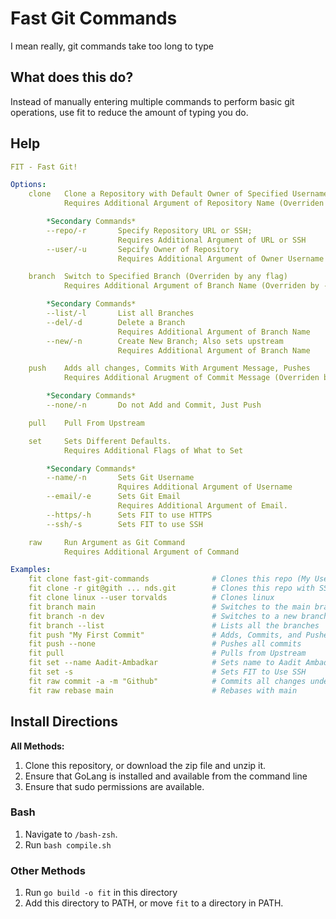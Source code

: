 # Fast Git Commands
I mean really, git commands take too long to type

## What does this do?
Instead of manually entering multiple commands to perform basic git operations, use fit to reduce the amount of typing you do.

## Help
```yaml
FIT - Fast Git!

Options:
    clone   Clone a Repository with Default Owner of Specified Username
            Requires Additional Argument of Repository Name (Overriden by --repo/-r)

        *Secondary Commands*
        --repo/-r       Specify Repository URL or SSH;
                        Requires Additional Argument of URL or SSH
        --user/-u       Sepcify Owner of Repository
                        Requires Additional Argument of Owner Username

    branch  Switch to Specified Branch (Overriden by any flag)
            Requires Additional Argument of Branch Name (Overriden by --list/-l)

        *Secondary Commands*
        --list/-l       List all Branches
        --del/-d        Delete a Branch
                        Requires Additional Argument of Branch Name
        --new/-n        Create New Branch; Also sets upstream
                        Requires Additional Argument of Branch Name

    push    Adds all changes, Commits With Argument Message, Pushes
            Requires Additional Arugment of Commit Message (Overriden by --none/-n)

        *Secondary Commands*
        --none/-n       Do not Add and Commit, Just Push

    pull    Pull From Upstream

    set     Sets Different Defaults.
            Requires Additional Flags of What to Set

        *Secondary Commands*
        --name/-n       Sets Git Username
                        Rquires Additional Argument of Username
        --email/-e      Sets Git Email
                        Requires Additional Argument of Email.
        --https/-h      Sets FIT to use HTTPS
        --ssh/-s        Sets FIT to use SSH

    raw     Run Argument as Git Command
            Requires Additional Argument of Command

Examples:
    fit clone fast-git-commands              # Clones this repo (My Username is Aadit-Ambadkar)
    fit clone -r git@gith ... nds.git        # Clones this repo with SSH
    fit clone linux --user torvalds          # Clones linux
    fit branch main                          # Switches to the main branch
    fit branch -n dev                        # Switches to a new branch, dev
    fit branch --list                        # Lists all the branches
    fit push "My First Commit"               # Adds, Commits, and Pushes all changes
    fit push --none                          # Pushes all commits
    fit pull                                 # Pulls from Upstream
    fit set --name Aadit-Ambadkar            # Sets name to Aadit Ambadkar
    fit set -s                               # Sets FIT to Use SSH
    fit raw commit -a -m "Github"            # Commits all changes under message "Github"
    fit raw rebase main                      # Rebases with main
```

## Install Directions

**All Methods:**
1. Clone this repository, or download the zip file and unzip it.
2. Ensure that GoLang is installed and available from the command line
3. Ensure that sudo permissions are available.

### Bash
1. Navigate to `/bash-zsh`.
2. Run `bash compile.sh`

### Other Methods
1. Run `go build -o fit` in this directory
2. Add this directory to PATH, or move `fit` to a directory in PATH.
